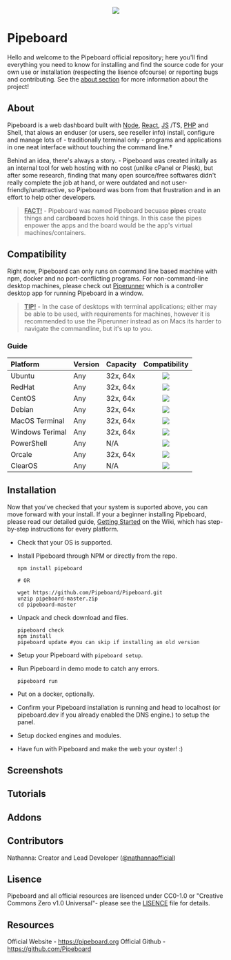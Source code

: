 <p align="center">
  <img src="https://i.imgur.com/IdPmu5n.png">
</p>

# Pipeboard
Hello and welcome to the Pipeboard official repository; here you'll find everything you need to know for installing and find the source code for your own use
or installation (respecting the lisence ofcourse) or reporting bugs and contributing. See the [about section](#about) for more information about the project!

## About
Pipeboard is a web dashboard built with [Node](https://nodejs.org), [React](https://reactjs.org), [JS](https://developer.mozilla.org/en-US/docs/Web/JavaScript)
/TS, [PHP](https://www.php.net/) and Shell, that alows an enduser (or users, see reseller info) install, configure and manage lots of - traditionally terminal
only - programs and applications in one neat interface without touching the command line.†

Behind an idea, there's always a story. - Pipeboard was created initally as an internal tool for web hosting with no cost (unlike cPanel or Plesk), but after
some research, finding that many open source/free softwares didn't really complete the job at hand, or were outdated and not user-friendly/unattractive, so
Pipeboard was born from that frustration and in an effort to help other developers.

> <ins><b>FACT!</b></ins> - Pipeboard was named Pipeboard becuase <b>pipe</b>s create things and card<b>board</b> boxes hold things. In this case the pipes enpower the
apps and the board would be the app's virtual machines/containers.

## Compatibility
Right now, Pipeboard can only runs on command line based machine with npm, docker and no port-conflicting programs. For non-command-line desktop machines, please
check out [Piperunner](https://github.com/Pipeboard/Piperunner) which is a controller desktop app for running Pipeboard in a window.

> <ins><b>TIP!</b></ins> - In the case of desktops with terminal applications; either may be able to be used, with requirements for machines, however it is
recommended to use the Piperunner instead as on Macs its harder to navigate the commandline, but it's up to you.

### Guide

| Platform | Version | Capacity | Compatibility |
| :--- | --- | --- | :---: |
| Ubuntu | Any | 32x, 64x | ![](https://i.imgur.com/86ADFBS.png) |
| RedHat | Any | 32x, 64x | ![](https://i.imgur.com/86ADFBS.png) |
| CentOS | Any | 32x, 64x | ![](https://i.imgur.com/86ADFBS.png) |
| Debian | Any | 32x, 64x | ![](https://i.imgur.com/86ADFBS.png) |
| MacOS Terminal | Any | 32x, 64x | ![](https://i.imgur.com/86ADFBS.png) |
| Windows Terimal | Any | 32x, 64x | ![](https://i.imgur.com/86ADFBS.png) |
| PowerShell | Any | N/A | ![](https://i.imgur.com/lHPSCrC.png) |
| Orcale | Any | 32x, 64x | ![](https://i.imgur.com/lHPSCrC.png) |
| ClearOS | Any | N/A | ![](https://i.imgur.com/lHPSCrC.png) |

## Installation

Now that you've checked that your system is suported above, you can move forward with your install. If your a beginner installing Pipeboard, please read our
detailed guide, [Getting Started](https://github.com/pipeboard/pipeboard/wiki/getting-started) on the Wiki, which has step-by-step instructions for every platform.

- Check that your OS is supported.
- Install Pipeboard through NPM or directly from the repo.
   
   ```
   npm install pipeboard
   
   # OR
   
   wget https://github.com/Pipeboard/Pipeboard.git
   unzip pipeboard-master.zip
   cd pipeboard-master
   ```
- Unpack and check download and files.

   ```
   pipeboard check
   npm install
   pipeboard update #you can skip if installing an old version
   ```
- Setup your Pipeboard with `pipeboard setup`.
- Run Pipeboard in demo mode to catch any errors.
   
   ```
   pipeboard run
   ```
- Put on a docker, optionally.
- Confirm your Pipeboard installation is running and head to localhost (or pipeboard.dev if you already enabled the DNS engine.) to setup the panel.
- Setup docked engines and modules.
- Have fun with Pipeboard and make the web your oyster! :)

## Screenshots

## Tutorials

## Addons

## Contributors
Nathanna: Creator and Lead Developer ([@nathannaofficial](https://github.com/nathannaofficial.com))

## Lisence
Pipeboard and all official resources are lisenced under CC0-1.0 or "Creative Commons Zero v1.0 Universal"- please see the [LISENCE](LICENSE) file for details.

## Resources

Official Website - https://pipeboard.org
Official Github - https://github.com/Pipeboard
